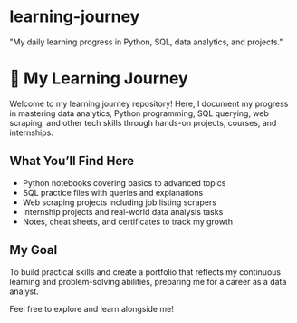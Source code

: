 # learning-journey
"My daily learning progress in Python, SQL, data analytics, and projects."
# 📘  My Learning Journey

Welcome to my learning journey repository! Here, I document my progress in mastering data analytics, Python programming, SQL querying, web scraping, and other tech skills through hands-on projects, courses, and internships.

## What You’ll Find Here
- Python notebooks covering basics to advanced topics
- SQL practice files with queries and explanations
- Web scraping projects including job listing scrapers
- Internship projects and real-world data analysis tasks
- Notes, cheat sheets, and certificates to track my growth

## My Goal
To build practical skills and create a portfolio that reflects my continuous learning and problem-solving abilities, preparing me for a career as a data analyst.

Feel free to explore and learn alongside me!

